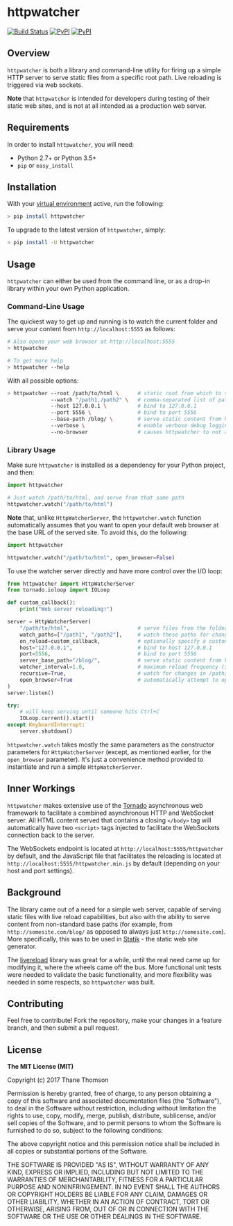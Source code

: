 # httpwatcher

[![Build Status](https://travis-ci.org/thanethomson/httpwatcher.svg?branch=master)](https://travis-ci.org/thanethomson/httpwatcher)
[![PyPI](https://img.shields.io/pypi/v/httpwatcher.svg)](https://pypi.python.org/pypi/httpwatcher)
[![PyPI](https://img.shields.io/pypi/pyversions/httpwatcher.svg)](https://pypi.python.org/pypi/httpwatcher)

## Overview
`httpwatcher` is both a library and command-line utility for firing up a
simple HTTP server to serve static files from a specific root path. Live
reloading is triggered via web sockets.

**Note** that `httpwatcher` is intended for developers during testing
of their static web sites, and is not at all intended as a production
web server.

## Requirements
In order to install `httpwatcher`, you will need:

* Python 2.7+ or Python 3.5+
* `pip` or `easy_install`

## Installation
With your [virtual environment](https://virtualenv.pypa.io/en/stable/)
active, run the following:

```bash
> pip install httpwatcher
```

To upgrade to the latest version of `httpwatcher`, simply:

```bash
> pip install -U httpwatcher
```

## Usage
`httpwatcher` can either be used from the command line, or as a
drop-in library within your own Python application.

### Command-Line Usage
The quickest way to get up and running is to watch the current
folder and serve your content from `http://localhost:5555` as follows:

```bash
# Also opens your web browser at http://localhost:5555
> httpwatcher

# To get more help
> httpwatcher --help
```

With all possible options:

```bash
> httpwatcher --root /path/to/html \      # static root from which to serve files
              --watch "/path1,/path2" \   # comma-separated list of paths to watch (defaults to the static root)
              --host 127.0.0.1 \          # bind to 127.0.0.1
              --port 5556 \               # bind to port 5556
              --base-path /blog/ \        # serve static content from http://127.0.0.1:5556/blog/
              --verbose \                 # enable verbose debug logging
              --no-browser                # causes httpwatcher to not attempt to open your web browser automatically
```

### Library Usage
Make sure `httpwatcher` is installed as a dependency for your Python
project, and then:

```python
import httpwatcher

# Just watch /path/to/html, and serve from that same path
httpwatcher.watch("/path/to/html")
```

**Note** that, unlike `HttpWatcherServer`, the `httpwatcher.watch`
function automatically assumes that you want to open your default web
browser at the base URL of the served site. To avoid this, do the
following:

```python
import httpwatcher

httpwatcher.watch("/path/to/html", open_browser=False)
```

To use the watcher server directly and have more control over the
I/O loop:

```python
from httpwatcher import HttpWatcherServer
from tornado.ioloop import IOLoop

def custom_callback():
    print("Web server reloading!")

server = HttpWatcherServer(
    "/path/to/html",                      # serve files from the folder /path/to/html
    watch_paths=["/path1", "/path2"],     # watch these paths for changes
    on_reload=custom_callback,            # optionally specify a custom callback to be called just before the server reloads
    host="127.0.0.1",                     # bind to host 127.0.0.1
    port=5556,                            # bind to port 5556
    server_base_path="/blog/",            # serve static content from http://127.0.0.1:5556/blog/
    watcher_interval=1.0,                 # maximum reload frequency (seconds)
    recursive=True,                       # watch for changes in /path/to/html recursively
    open_browser=True                     # automatically attempt to open a web browser (default: False for HttpWatcherServer)
)
server.listen()

try:
    # will keep serving until someone hits Ctrl+C
    IOLoop.current().start()
except KeyboardInterrupt:
    server.shutdown()
```

`httpwatcher.watch` takes mostly the same parameters as the
constructor parameters for `HttpWatcherServer` (except, as mentioned
earlier, for the `open_browser` parameter). It's just a
convenience method provided to instantiate and run a simple
`HttpWatcherServer`.

## Inner Workings
`httpwatcher` makes extensive use of the
[Tornado](http://www.tornadoweb.org) asynchronous web framework to
facilitate a combined asynchronous HTTP and WebSocket server. All HTML
content served that contains a closing `</body>` tag will automatically
have two `<script>` tags injected to facilitate the WebSockets
connection back to the server.

The WebSockets endpoint is located at
`http://localhost:5555/httpwatcher` by default, and the JavaScript file
that facilitates the reloading is located at
`http://localhost:5555/httpwatcher.min.js` by default (depending on your
host and port settings).

## Background
The library came out of a need for a simple web server, capable of
serving static files with live reload capabilities, but also with
the ability to serve content from non-standard base paths (for example,
from `http://somesite.com/blog/` as opposed to always just
`http://somesite.com`). More specifically, this was to be used in
[Statik](https://github.com/thanethomson/statik) - the static web site
generator.

The [livereload](https://github.com/lepture/python-livereload) library
was great for a while, until the real need came up for modifying it,
where the wheels came off the bus. More functional unit tests were
needed to validate the basic functionality, and more flexibility was
needed in some respects, so `httpwatcher` was built.

## Contributing
Feel free to contribute! Fork the repository, make your changes in
a feature branch, and then submit a pull request.

## License
**The MIT License (MIT)**

Copyright (c) 2017 Thane Thomson

Permission is hereby granted, free of charge, to any person obtaining a copy of
this software and associated documentation files (the "Software"), to deal in
the Software without restriction, including without limitation the rights to
use, copy, modify, merge, publish, distribute, sublicense, and/or sell copies
of the Software, and to permit persons to whom the Software is furnished to do
so, subject to the following conditions:

The above copyright notice and this permission notice shall be included in all
copies or substantial portions of the Software.

THE SOFTWARE IS PROVIDED "AS IS", WITHOUT WARRANTY OF ANY KIND, EXPRESS OR
IMPLIED, INCLUDING BUT NOT LIMITED TO THE WARRANTIES OF MERCHANTABILITY,
FITNESS FOR A PARTICULAR PURPOSE AND NONINFRINGEMENT. IN NO EVENT SHALL THE
AUTHORS OR COPYRIGHT HOLDERS BE LIABLE FOR ANY CLAIM, DAMAGES OR OTHER
LIABILITY, WHETHER IN AN ACTION OF CONTRACT, TORT OR OTHERWISE, ARISING FROM,
OUT OF OR IN CONNECTION WITH THE SOFTWARE OR THE USE OR OTHER DEALINGS IN THE
SOFTWARE.
